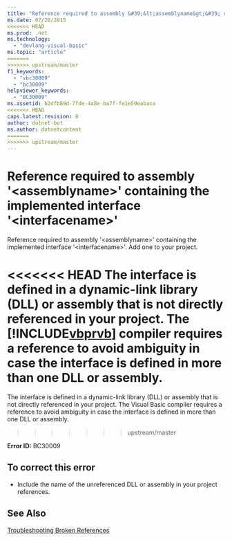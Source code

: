 ```yaml
---
title: "Reference required to assembly &#39;&lt;assemblyname&gt;&#39; containing the implemented interface &#39;&lt;interfacename&gt;&#39;"
ms.date: 07/20/2015
<<<<<<< HEAD
ms.prod: .net
ms.technology: 
  - "devlang-visual-basic"
ms.topic: "article"
=======
>>>>>>> upstream/master
f1_keywords: 
  - "vbc30009"
  - "bc30009"
helpviewer_keywords: 
  - "BC30009"
ms.assetid: b2dfb89d-7fde-4a8e-ba7f-fe1e59eabaca
<<<<<<< HEAD
caps.latest.revision: 8
author: dotnet-bot
ms.author: dotnetcontent
=======
>>>>>>> upstream/master
---
```

# Reference required to assembly &#39;&lt;assemblyname&gt;&#39; containing the implemented interface &#39;&lt;interfacename&gt;&#39;
Reference required to assembly '\<assemblyname>' containing the implemented interface '\<interfacename>'. Add one to your project.  
  
<<<<<<< HEAD
 The interface is defined in a dynamic-link library (DLL) or assembly that is not directly referenced in your project. The [!INCLUDE[vbprvb](~/includes/vbprvb-md.md)] compiler requires a reference to avoid ambiguity in case the interface is defined in more than one DLL or assembly.  
=======
 The interface is defined in a dynamic-link library (DLL) or assembly that is not directly referenced in your project. The Visual Basic compiler requires a reference to avoid ambiguity in case the interface is defined in more than one DLL or assembly.  
>>>>>>> upstream/master
  
 **Error ID:** BC30009  
  
## To correct this error  
  
-   Include the name of the unreferenced DLL or assembly in your project references.  
  
## See Also  
  
 [Troubleshooting Broken References](/visualstudio/ide/troubleshooting-broken-references)
